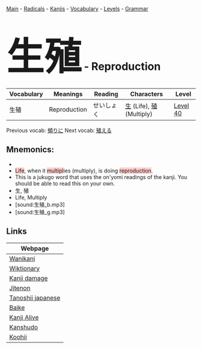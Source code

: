 <style> bigfont {font-size: 100px}</style>
[Main](../README.md) -
[Radicals](../radicals.md) -
[Kanjis](../kanjis.md) -
[Vocabulary](../vocabulary.md) -
[Levels](../levels.md) -
[Grammar](../grammar.md)
# <bigfont> 生殖</bigfont> - Reproduction 

| Vocabulary | Meanings | Reading | Characters | Level |
| --- | --- | --- | --- | --- |
| 生殖 | Reproduction | せいしょく |  [生](../kanjis/生.md) (Life), [殖](../kanjis/殖.md) (Multiply) | [Level 40](../levels/wk_level40.md) |

Previous vocab: [頻りに](頻りに.md) Next vocab: [殖える](殖える.md) 

## Mnemonics:

* 
* <span style="background-color:#ffcccb"> Life</span>, when it <span style="background-color:#ffcccb"> multipl</span>ies (multiply), is doing <span style="background-color:#ffcccb"> reproduction</span>.
* This is a jukugo word that uses the on'yomi readings of the kanji. You should be able to read this on your own.
* 生, 殖
* Life, Multiply
* [sound:生殖_b.mp3]
* [sound:生殖_g.mp3]


## Links 

| Webpage |
| --- |
| [Wanikani          ](https://www.wanikani.com/kanji/生殖) |
| [Wiktionary        ](https://en.wiktionary.org/wiki/生殖) |
| [Kanji damage      ](http://www.kanjidamage.com/kanji/search?utf8=✓&q=生殖) |
| [Jitenon           ](https://jitenon.com/kanji/生殖) |
| [Tanoshii japanese ](https://www.tanoshiijapanese.com/dictionary/kanji.cfm?k=生殖) |
| [Baike             ](https://baike.baidu.com/item/生殖) |
| [Kanji Alive       ](https://app.kanjialive.com/生殖) |
| [Kanshudo          ](https://www.kanshudo.com/searchmn?q=生殖) |
| [Koohii            ](https://kanji.koohii.com/study/kanji/生殖) |
